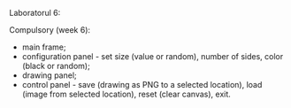 Laboratorul 6:

Compulsory (week 6):
- main frame;
- configuration panel - set size (value or random), number of sides, color (black or random);
- drawing panel;
- control panel - save (drawing as PNG to a selected location), load (image from selected location), reset (clear canvas), exit.
